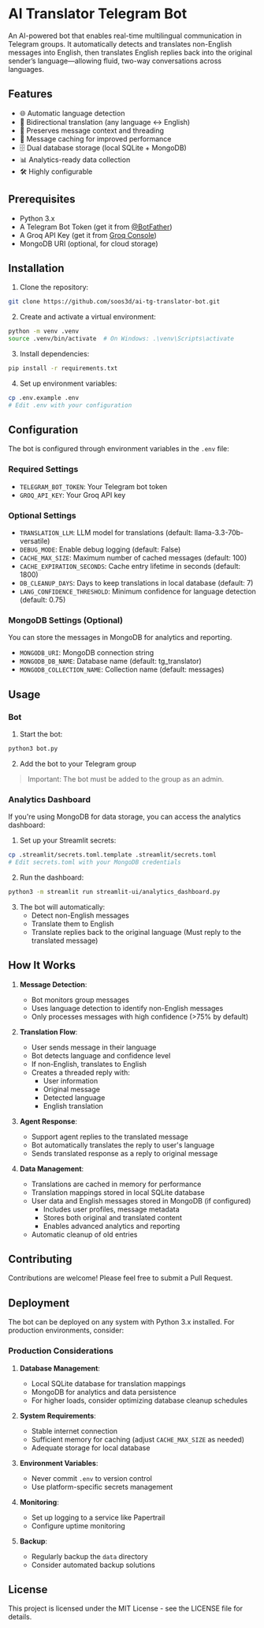 # AI Translator Telegram Bot

An AI-powered bot that enables real-time multilingual communication in Telegram groups. It automatically detects and translates non-English messages into English, then translates English replies back into the original sender’s language—allowing fluid, two-way conversations across languages.

## Features

- 🌐 Automatic language detection
- 🔄 Bidirectional translation (any language ↔️ English)
- 📝 Preserves message context and threading
- 💾 Message caching for improved performance
- 🗄️ Dual database storage (local SQLite + MongoDB)
- 📊 Analytics-ready data collection
- 🛠️ Highly configurable

## Prerequisites

- Python 3.x
- A Telegram Bot Token (get it from [@BotFather](https://t.me/botfather))
- A Groq API Key (get it from [Groq Console](https://console.groq.com/docs/quickstart))
- MongoDB URI (optional, for cloud storage)

## Installation

1. Clone the repository:
```bash
git clone https://github.com/soos3d/ai-tg-translator-bot.git
```

2. Create and activate a virtual environment:
```bash
python -m venv .venv
source .venv/bin/activate  # On Windows: .\venv\Scripts\activate
```

3. Install dependencies:
```bash
pip install -r requirements.txt
```

4. Set up environment variables:
```bash
cp .env.example .env
# Edit .env with your configuration
```

## Configuration

The bot is configured through environment variables in the `.env` file:

### Required Settings
- `TELEGRAM_BOT_TOKEN`: Your Telegram bot token
- `GROQ_API_KEY`: Your Groq API key

### Optional Settings
- `TRANSLATION_LLM`: LLM model for translations (default: llama-3.3-70b-versatile)
- `DEBUG_MODE`: Enable debug logging (default: False)
- `CACHE_MAX_SIZE`: Maximum number of cached messages (default: 100)
- `CACHE_EXPIRATION_SECONDS`: Cache entry lifetime in seconds (default: 1800)
- `DB_CLEANUP_DAYS`: Days to keep translations in local database (default: 7)
- `LANG_CONFIDENCE_THRESHOLD`: Minimum confidence for language detection (default: 0.75)

### MongoDB Settings (Optional)

You can store the messages in MongoDB for analytics and reporting.

- `MONGODB_URI`: MongoDB connection string
- `MONGODB_DB_NAME`: Database name (default: tg_translator)
- `MONGODB_COLLECTION_NAME`: Collection name (default: messages)

## Usage

### Bot

1. Start the bot:
```bash
python3 bot.py
```

2. Add the bot to your Telegram group
> Important: The bot must be added to the group as an admin.

### Analytics Dashboard

If you're using MongoDB for data storage, you can access the analytics dashboard:

1. Set up your Streamlit secrets:
```bash
cp .streamlit/secrets.toml.template .streamlit/secrets.toml
# Edit secrets.toml with your MongoDB credentials
```

2. Run the dashboard:
```bash
python3 -m streamlit run streamlit-ui/analytics_dashboard.py
```

3. The bot will automatically:
   - Detect non-English messages
   - Translate them to English
   - Translate replies back to the original language (Must reply to the translated message) 

## How It Works

1. **Message Detection**:
   - Bot monitors group messages
   - Uses language detection to identify non-English messages
   - Only processes messages with high confidence (>75% by default)

2. **Translation Flow**:
   - User sends message in their language
   - Bot detects language and confidence level
   - If non-English, translates to English
   - Creates a threaded reply with:
     - User information
     - Original message
     - Detected language
     - English translation

3. **Agent Response**:
   - Support agent replies to the translated message
   - Bot automatically translates the reply to user's language
   - Sends translated response as a reply to original message

4. **Data Management**:
    - Translations are cached in memory for performance
    - Translation mappings stored in local SQLite database
    - User data and English messages stored in MongoDB (if configured)
      - Includes user profiles, message metadata
      - Stores both original and translated content
      - Enables advanced analytics and reporting
   - Automatic cleanup of old entries

## Contributing

Contributions are welcome! Please feel free to submit a Pull Request.

## Deployment

The bot can be deployed on any system with Python 3.x installed. For production environments, consider:

### Production Considerations

1. **Database Management**:
   - Local SQLite database for translation mappings
   - MongoDB for analytics and data persistence
   - For higher loads, consider optimizing database cleanup schedules

2. **System Requirements**:
   - Stable internet connection
   - Sufficient memory for caching (adjust `CACHE_MAX_SIZE` as needed)
   - Adequate storage for local database

2. **Environment Variables**:
   - Never commit `.env` to version control
   - Use platform-specific secrets management

3. **Monitoring**:
   - Set up logging to a service like Papertrail
   - Configure uptime monitoring

4. **Backup**:
   - Regularly backup the `data` directory
   - Consider automated backup solutions

## License

This project is licensed under the MIT License - see the LICENSE file for details.
